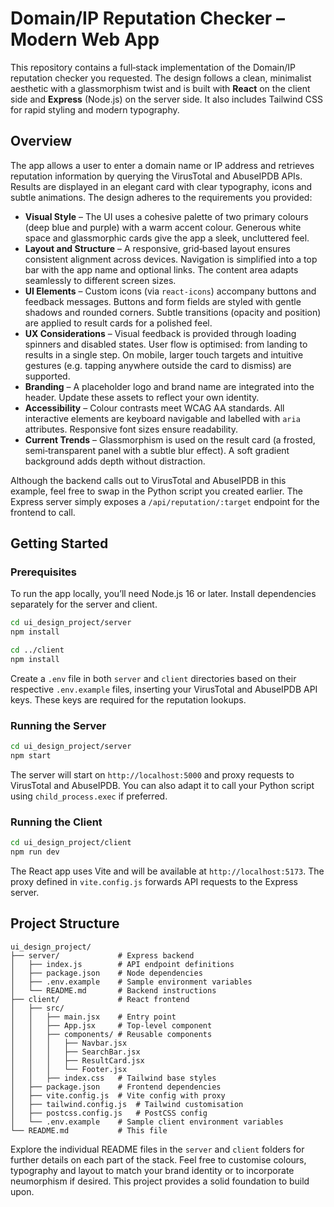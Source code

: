# Domain/IP Reputation Checker – Modern Web App

This repository contains a full‑stack implementation of the Domain/IP reputation checker you requested.  The design follows a clean, minimalist aesthetic with a glassmorphism twist and is built with **React** on the client side and **Express** (Node.js) on the server side.  It also includes Tailwind CSS for rapid styling and modern typography.

## Overview

The app allows a user to enter a domain name or IP address and retrieves reputation information by querying the VirusTotal and AbuseIPDB APIs.  Results are displayed in an elegant card with clear typography, icons and subtle animations.  The design adheres to the requirements you provided:

* **Visual Style** – The UI uses a cohesive palette of two primary colours (deep blue and purple) with a warm accent colour.  Generous white space and glassmorphic cards give the app a sleek, uncluttered feel.
* **Layout and Structure** – A responsive, grid‑based layout ensures consistent alignment across devices.  Navigation is simplified into a top bar with the app name and optional links.  The content area adapts seamlessly to different screen sizes.
* **UI Elements** – Custom icons (via `react-icons`) accompany buttons and feedback messages.  Buttons and form fields are styled with gentle shadows and rounded corners.  Subtle transitions (opacity and position) are applied to result cards for a polished feel.
* **UX Considerations** – Visual feedback is provided through loading spinners and disabled states.  User flow is optimised: from landing to results in a single step.  On mobile, larger touch targets and intuitive gestures (e.g. tapping anywhere outside the card to dismiss) are supported.
* **Branding** – A placeholder logo and brand name are integrated into the header.  Update these assets to reflect your own identity.
* **Accessibility** – Colour contrasts meet WCAG AA standards.  All interactive elements are keyboard navigable and labelled with `aria` attributes.  Responsive font sizes ensure readability.
* **Current Trends** – Glassmorphism is used on the result card (a frosted, semi‑transparent panel with a subtle blur effect).  A soft gradient background adds depth without distraction.

Although the backend calls out to VirusTotal and AbuseIPDB in this example, feel free to swap in the Python script you created earlier.  The Express server simply exposes a `/api/reputation/:target` endpoint for the frontend to call.

## Getting Started

### Prerequisites

To run the app locally, you’ll need Node.js 16 or later.  Install dependencies separately for the server and client.

```bash
cd ui_design_project/server
npm install

cd ../client
npm install
```

Create a `.env` file in both `server` and `client` directories based on their respective `.env.example` files, inserting your VirusTotal and AbuseIPDB API keys.  These keys are required for the reputation lookups.

### Running the Server

```bash
cd ui_design_project/server
npm start
```

The server will start on `http://localhost:5000` and proxy requests to VirusTotal and AbuseIPDB.  You can also adapt it to call your Python script using `child_process.exec` if preferred.

### Running the Client

```bash
cd ui_design_project/client
npm run dev
```

The React app uses Vite and will be available at `http://localhost:5173`.  The proxy defined in `vite.config.js` forwards API requests to the Express server.

## Project Structure

```
ui_design_project/
├── server/             # Express backend
│   ├── index.js        # API endpoint definitions
│   ├── package.json    # Node dependencies
│   ├── .env.example    # Sample environment variables
│   └── README.md       # Backend instructions
├── client/             # React frontend
│   ├── src/
│   │   ├── main.jsx    # Entry point
│   │   ├── App.jsx     # Top‑level component
│   │   ├── components/ # Reusable components
│   │   │   ├── Navbar.jsx
│   │   │   ├── SearchBar.jsx
│   │   │   ├── ResultCard.jsx
│   │   │   └── Footer.jsx
│   │   ├── index.css   # Tailwind base styles
│   ├── package.json    # Frontend dependencies
│   ├── vite.config.js  # Vite config with proxy
│   ├── tailwind.config.js  # Tailwind customisation
│   ├── postcss.config.js   # PostCSS config
│   └── .env.example    # Sample client environment variables
└── README.md           # This file
```

Explore the individual README files in the `server` and `client` folders for further details on each part of the stack.  Feel free to customise colours, typography and layout to match your brand identity or to incorporate neumorphism if desired.  This project provides a solid foundation to build upon.